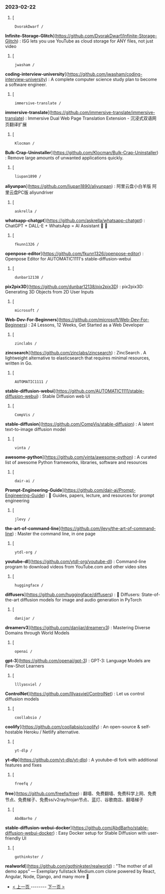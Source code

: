 ### 2023-02-22 
1. [
    

        DvorakDwarf /
**Infinite-Storage-Glitch**](https://github.com/DvorakDwarf/Infinite-Storage-Glitch) : ISG lets you use YouTube as cloud storage for ANY files, not just video
1. [
    

        jwasham /
**coding-interview-university**](https://github.com/jwasham/coding-interview-university) : A complete computer science study plan to become a software engineer.
1. [
    

        immersive-translate /
**immersive-translate**](https://github.com/immersive-translate/immersive-translate) : Immersive Dual Web Page Translation Extension - 沉浸式双语网页翻译扩展
1. [
    

        Klocman /
**Bulk-Crap-Uninstaller**](https://github.com/Klocman/Bulk-Crap-Uninstaller) : Remove large amounts of unwanted applications quickly.
1. [
    

        liupan1890 /
**aliyunpan**](https://github.com/liupan1890/aliyunpan) : 阿里云盘小白羊版 阿里云盘PC版 aliyundriver
1. [
    

        askrella /
**whatsapp-chatgpt**](https://github.com/askrella/whatsapp-chatgpt) : ChatGPT + DALL-E + WhatsApp = AI Assistant 🚀 🤖
1. [
    

        fkunn1326 /
**openpose-editor**](https://github.com/fkunn1326/openpose-editor) : Openpose Editor for AUTOMATIC1111's stable-diffusion-webui
1. [
    

        dunbar12138 /
**pix2pix3D**](https://github.com/dunbar12138/pix2pix3D) : pix2pix3D: Generating 3D Objects from 2D User Inputs
1. [
    

        microsoft /
**Web-Dev-For-Beginners**](https://github.com/microsoft/Web-Dev-For-Beginners) : 24 Lessons, 12 Weeks, Get Started as a Web Developer
1. [
    

        zinclabs /
**zincsearch**](https://github.com/zinclabs/zincsearch) : ZincSearch . A lightweight alternative to elasticsearch that requires minimal resources, written in Go.
1. [
    

        AUTOMATIC1111 /
**stable-diffusion-webui**](https://github.com/AUTOMATIC1111/stable-diffusion-webui) : Stable Diffusion web UI
1. [
    

        CompVis /
**stable-diffusion**](https://github.com/CompVis/stable-diffusion) : A latent text-to-image diffusion model
1. [
    

        vinta /
**awesome-python**](https://github.com/vinta/awesome-python) : A curated list of awesome Python frameworks, libraries, software and resources
1. [
    

        dair-ai /
**Prompt-Engineering-Guide**](https://github.com/dair-ai/Prompt-Engineering-Guide) : 🐙 Guides, papers, lecture, and resources for prompt engineering
1. [
    

        jlevy /
**the-art-of-command-line**](https://github.com/jlevy/the-art-of-command-line) : Master the command line, in one page
1. [
    

        ytdl-org /
**youtube-dl**](https://github.com/ytdl-org/youtube-dl) : Command-line program to download videos from YouTube.com and other video sites
1. [
    

        huggingface /
**diffusers**](https://github.com/huggingface/diffusers) : 🤗 Diffusers: State-of-the-art diffusion models for image and audio generation in PyTorch
1. [
    

        danijar /
**dreamerv3**](https://github.com/danijar/dreamerv3) : Mastering Diverse Domains through World Models
1. [
    

        openai /
**gpt-3**](https://github.com/openai/gpt-3) : GPT-3: Language Models are Few-Shot Learners
1. [
    

        lllyasviel /
**ControlNet**](https://github.com/lllyasviel/ControlNet) : Let us control diffusion models
1. [
    

        coollabsio /
**coolify**](https://github.com/coollabsio/coolify) : An open-source & self-hostable Heroku / Netlify alternative.
1. [
    

        yt-dlp /
**yt-dlp**](https://github.com/yt-dlp/yt-dlp) : A youtube-dl fork with additional features and fixes
1. [
    

        freefq /
**free**](https://github.com/freefq/free) : 翻墙、免费翻墙、免费科学上网、免费节点、免费梯子、免费ss/v2ray/trojan节点、蓝灯、谷歌商店、翻墙梯子
1. [
    

        AbdBarho /
**stable-diffusion-webui-docker**](https://github.com/AbdBarho/stable-diffusion-webui-docker) : Easy Docker setup for Stable Diffusion with user-friendly UI
1. [
    

        gothinkster /
**realworld**](https://github.com/gothinkster/realworld) : "The mother of all demo apps" — Exemplary fullstack Medium.com clone powered by React, Angular, Node, Django, and many more 🏅 

- [ < 上一页 ](https://github.com/able8/github-trending-daily-record/blob/master/2023-02-21.md) -------- [ 下一页 > ](https://github.com/able8/github-trending-daily-record/blob/master/2023-02-23.md)